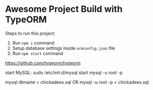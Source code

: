 # Awesome Project Build with TypeORM
        
Steps to run this project:

1. Run `npm i` command
2. Setup database settings inside `ormconfig.json` file
3. Run `npm start` command

https://github.com/typeorm/typeorm


start MySQL:
sudo /etc/init.d/mysql start
mysql -u root -p

mysql dbname < chickadees.sql
OR
mysql -u root -p < chickadees.sql
